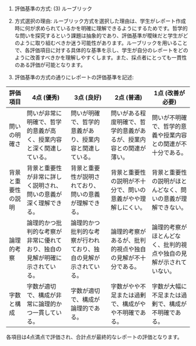 1. 評価基準の方式: (3) ルーブリック

2. 方式選択の理由:
ルーブリック方式を選択した理由は、学生がレポート作成時に何が求められているかを明確に理解できるようにするためです。哲学的な問いを探究するという課題は抽象的であり、評価基準が曖昧だと学生がどのように取り組むべきか迷う可能性があります。ルーブリックを用いることで、各評価項目に対する具体的な基準を示し、学生が自分のレポートをどのように改善すべきかを理解しやすくします。また、採点者にとっても一貫性のある評価が可能となります。

3. 評価基準の方式の通りにレポートの評価基準を記述:

| 評価項目          | 4点 (優秀)                                                                 | 3点 (良好)                                                               | 2点 (普通)                                                               | 1点 (改善が必要)                                                         |
|-------------------|-----------------------------------------------------------------------------|-------------------------------------------------------------------------|-------------------------------------------------------------------------|---------------------------------------------------------------------------|
| 問いの明確さ      | 問いが非常に明確で、哲学的意義が高く、授業内容と深く関連している。         | 問いが明確で、哲学的意義があり、授業内容と関連している。                 | 問いがある程度明確で、哲学的意義があるが、授業内容との関連が薄い。     | 問いが不明確で、哲学的意義や授業内容との関連が不十分である。             |
| 背景と重要性の説明| 背景と重要性が非常に詳しく説明され、問いの意義が深く理解できる。           | 背景と重要性が説明されており、問いの意義が理解できる。                 | 背景と重要性の説明が不十分で、問いの意義がやや理解しにくい。           | 背景と重要性の説明がほとんどなく、問いの意義が理解できない。             |
| 論理的考察        | 論理的かつ批判的な考察が非常に優れており、独自の見解が明確に示されている。 | 論理的かつ批判的な考察が行われており、独自の見解が示されている。       | 論理的考察があるが、批判的視点や独自の見解が不十分である。             | 論理的考察がほとんどなく、批判的視点や独自の見解が示されていない。       |
| 字数と構成        | 字数が適切で、構成が非常に論理的かつ一貫している。                         | 字数が適切で、構成が論理的である。                                       | 字数がやや不足または過剰で、構成がやや不明確である。                     | 字数が大幅に不足または過剰で、構成が不明確である。                         |

各項目は4点満点で評価され、合計点が最終的なレポートの評価となります。
